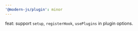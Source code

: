 ```yaml
---
'@modern-js/plugin': minor
---
```


feat: support `setup`, `registerHook`, `usePlugins` in plugin options.
